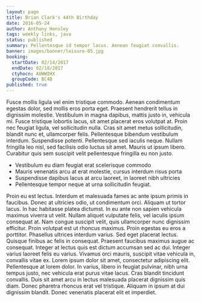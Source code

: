 ```yaml
---
layout: page
title: Brian Clark's 44th Birthday
date: 2016-05-24
author: Anthony Hensley
tags: weekly links, java
status: published
summary: Pellentesque id tempor lacus. Aenean feugiat convallis.
banner: images/banner/leisure-05.jpg
booking:
  startDate: 02/14/2017
  endDate: 02/18/2017
  ctyhocn: AUWWIHX
  groupCode: BC4B
published: true
---
```

Fusce mollis ligula vel enim tristique commodo. Aenean condimentum egestas dolor, sed mollis eros porta eget. Praesent hendrerit tellus in dignissim molestie. Vestibulum in magna dapibus, mattis justo in, vehicula mi. Fusce tristique lobortis lacus, sit amet placerat eros volutpat at. Proin nec feugiat ligula, vel sollicitudin nulla. Cras sit amet metus sollicitudin, blandit nunc et, ullamcorper felis. Pellentesque bibendum vestibulum interdum. Suspendisse potenti. Pellentesque sed iaculis neque. Nullam fringilla leo nisl, sed facilisis odio luctus sit amet. Mauris ut ipsum libero. Curabitur quis sem suscipit velit pellentesque fringilla eu non justo.

* Vestibulum eu diam feugiat erat scelerisque commodo
* Mauris venenatis arcu at erat molestie, cursus interdum risus porta
* Suspendisse dapibus lacus at arcu laoreet, in laoreet nibh ultricies
* Pellentesque tempor neque at urna sollicitudin feugiat.

Proin eu est lectus. Interdum et malesuada fames ac ante ipsum primis in faucibus. Donec at ultricies odio, ut condimentum orci. Aliquam ut tortor lacus. In hac habitasse platea dictumst. In eu ante non sapien vehicula maximus viverra ut velit. Nullam aliquet vulputate felis, vel iaculis ipsum consequat at. Nam congue suscipit velit, quis ullamcorper nunc dignissim efficitur. Proin volutpat est ut rhoncus maximus. Proin egestas eu eros a porttitor. Phasellus ultrices interdum varius. Sed eget placerat lectus. Quisque finibus ac felis in consequat. Praesent faucibus maximus augue ac consequat. Integer at lectus quis est dictum accumsan sed ac dui.
Integer varius laoreet felis eu varius. Vivamus orci mauris, suscipit vitae vehicula in, convallis vitae ex. Lorem ipsum dolor sit amet, consectetur adipiscing elit. Pellentesque at lorem dolor. In varius, libero in feugiat pulvinar, nibh urna tempus justo, nec vehicula erat purus vitae lacus. Cras blandit tincidunt convallis. Duis sit amet arcu in lectus malesuada placerat dignissim quis diam. Donec pharetra rhoncus erat vel tristique. Aliquam in ipsum at dui dignissim blandit. Donec venenatis placerat elit et imperdiet.
